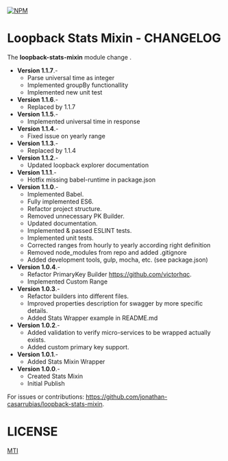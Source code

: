 [![NPM](https://nodei.co/npm/loopback-stats-mixin.png?compact=true)](https://nodei.co/npm/loopback-stats-mixin/)

Loopback Stats Mixin - CHANGELOG
=============

The **loopback-stats-mixin** module change .

- **Version 1.1.7**.- 
    - Parse universal time as integer
    - Implemented groupBy functionallity
    - Implemented new unit test
- **Version 1.1.6**.- 
    - Replaced by 1.1.7
- **Version 1.1.5**.- 
    - Implemented universal time in response
- **Version 1.1.4**.- 
    - Fixed issue on yearly range
- **Version 1.1.3**.- 
    - Replaced by 1.1.4
- **Version 1.1.2**.- 
    - Updated loopback explorer documentation
- **Version 1.1.1**.- 
    - Hotfix missing babel-runtime in package.json
- **Version 1.1.0**.- 
    - Implemented Babel.
    - Fully implemented ES6.
    - Refactor project structure.
    - Removed unnecessary PK Builder.
    - Updated documentation.
    - Implemented & passed ESLINT tests.
    - Implemented unit tests.
    - Corrected ranges from hourly to yearly according right definition
    - Removed node_modules from repo and added .gitignore
    - Added development tools, gulp, mocha, etc. (see package.json)
- **Version 1.0.4**.- 
    - Refactor PrimaryKey Builder <https://github.com/victorhqc>.
    - Implemented Custom Range
- **Version 1.0.3**.- 
    - Refactor builders into different files.
    - Improved properties description for swagger by more specific details.
    - Added Stats Wrapper example in README.md
- **Version 1.0.2**.- 
    - Added validation to verify micro-services to be wrapped actually exists.
    - Added custom primary key support.
- **Version 1.0.1**.- 
    - Added Stats Mixin Wrapper 
- **Version 1.0.0**.- 
    - Created Stats Mixin
    - Initial Publish

For issues or contributions: https://github.com/jonathan-casarrubias/loopback-stats-mixin.


LICENSE
=============
[MTI](LICENSE)